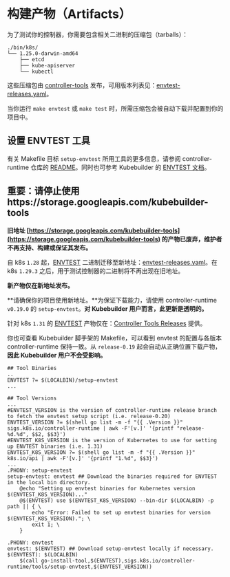 # 构建产物（Artifacts）

为了测试你的控制器，你需要包含相关二进制的压缩包（tarballs）：

```shell
./bin/k8s/
└── 1.25.0-darwin-amd64
    ├── etcd
    ├── kube-apiserver
    └── kubectl
```

这些压缩包由 [controller-tools](https://github.com/kubernetes-sigs/controller-tools) 发布，可用版本列表见：[envtest-releases.yaml](https://github.com/kubernetes-sigs/controller-tools/blob/main/envtest-releases.yaml)。

当你运行 `make envtest` 或 `make test` 时，所需压缩包会被自动下载并配置到你的项目中。

<aside class="note">
<h1>设置 ENVTEST 工具</h1>

有关 Makefile 目标 `setup-envtest` 所用工具的更多信息，请参阅 controller-runtime 仓库的 [README](https://github.com/kubernetes-sigs/controller-runtime/blob/main/tools/setup-envtest/README.md)。同时也可参考 Kubebuilder 的 [ENVTEST 文档][env-test-doc]。

</aside>


<aside class="note warning">
<h1>重要：请停止使用 https://storage.googleapis.com/kubebuilder-tools</h1>

**旧地址 [https://storage.googleapis.com/kubebuilder-tools](https://storage.googleapis.com/kubebuilder-tools) 的产物已废弃，维护者不再支持、构建或保证其发布。**

自 k8s `1.28` 起，[ENVTEST][env-test-doc] 二进制迁移至新地址：[envtest-releases.yaml](https://github.com/kubernetes-sigs/controller-tools/blob/main/envtest-releases.yaml)。在 k8s `1.29.3` 之后，用于测试控制器的二进制将不再出现在旧地址。

**新产物仅在新地址发布。**

**请确保你的项目使用新地址。**为保证下载能力，请使用 controller-runtime `v0.19.0` 的 `setup-envtest`。**对 Kubebuilder 用户而言，此更新是透明的。**

针对 k8s `1.31` 的 [ENVTEST][env-test-doc] 产物仅在：[Controller Tools Releases][controller-gen] 提供。

你也可查看 Kubebuilder 脚手架的 Makefile，可以看到 envtest 的配置与各版本 controller-runtime 保持一致。从 `release-0.19` 起会自动从正确位置下载产物，**因此 Kubebuilder 用户不会受影响。**

```shell
## Tool Binaries
..
ENVTEST ?= $(LOCALBIN)/setup-envtest
...

## Tool Versions
...
#ENVTEST_VERSION is the version of controller-runtime release branch to fetch the envtest setup script (i.e. release-0.20)
ENVTEST_VERSION ?= $(shell go list -m -f "{{ .Version }}" sigs.k8s.io/controller-runtime | awk -F'[v.]' '{printf "release-%d.%d", $$2, $$3}')
#ENVTEST_K8S_VERSION is the version of Kubernetes to use for setting up ENVTEST binaries (i.e. 1.31)
ENVTEST_K8S_VERSION ?= $(shell go list -m -f "{{ .Version }}" k8s.io/api | awk -F'[v.]' '{printf "1.%d", $$3}')
...
.PHONY: setup-envtest
setup-envtest: envtest ## Download the binaries required for ENVTEST in the local bin directory.
	@echo "Setting up envtest binaries for Kubernetes version $(ENVTEST_K8S_VERSION)..."
	@$(ENVTEST) use $(ENVTEST_K8S_VERSION) --bin-dir $(LOCALBIN) -p path || { \
		echo "Error: Failed to set up envtest binaries for version $(ENVTEST_K8S_VERSION)."; \
		exit 1; \
	}

.PHONY: envtest
envtest: $(ENVTEST) ## Download setup-envtest locally if necessary.
$(ENVTEST): $(LOCALBIN)
	$(call go-install-tool,$(ENVTEST),sigs.k8s.io/controller-runtime/tools/setup-envtest,$(ENVTEST_VERSION))
```

</aside>

[env-test-doc]: ./envtest.md
[controller-runtime]: https://github.com/kubernetes-sigs/controller-runtime
[controller-gen]: https://github.com/kubernetes-sigs/controller-tools/releases
